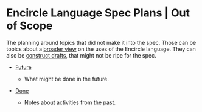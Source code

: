Encircle Language Spec Plans | Out of Scope
===========================================

The planning around topics that did not make it into the spec. Those can be topics about a [broader view](https://github.com/jjvanzon/Encircle-Language-Spec/tree/master/broader-view) on the uses of the Encircle language. They can also be [construct drafts](https://github.com/jjvanzon/Encircle-Language-Spec/tree/master/constructs-drafts), that might not be ripe for the spec.

- [Future](1.%20Future)

    - What might be done in the future.

- [Done](2.%20Done)

    - Notes about activities from the past.